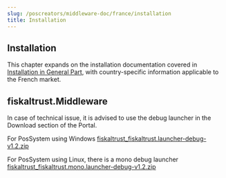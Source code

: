 ```yaml
---
slug: /poscreators/middleware-doc/france/installation
title: Installation
---
```


## Installation

This chapter expands on the installation documentation covered in [Installation in General Part](../../general/installation/installation.md), with country-specific information applicable to the French market. 

## fiskaltrust.Middleware

In case of technical issue, it is advised to use the debug launcher in the Download section of the Portal.

For PosSystem using Windows [fiskaltrust_fiskaltrust.launcher-debug-v1.2.zip](https://github.com/fiskaltrust/interface-doc/files/12484702/fiskaltrust_fiskaltrust.launcher-debug-v1.2.zip)

For PosSystem using Linux, there is a mono debug launcher [fiskaltrust_fiskaltrust.mono.launcher-debug-v1.2.zip](https://github.com/fiskaltrust/interface-doc/files/12484716/fiskaltrust_fiskaltrust.mono.launcher-debug-v1.2.zip)


